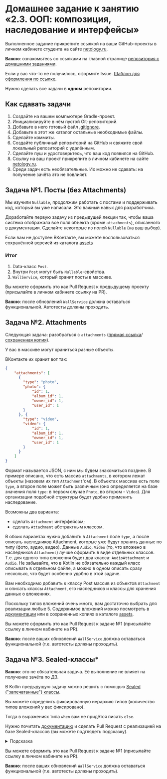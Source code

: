 # Домашнее задание к занятию «2.3. ООП: композиция, наследование и интерфейсы»

Выполненное задание прикрепите ссылкой на ваши GitHub-проекты в личном кабинете студента на сайте [netology.ru](https://netology.ru).

**Важно**: ознакомьтесь со ссылками на главной странице [репозитория с домашними заданиями](../README.md).

Если у вас что-то не получилось, оформите Issue. [Шаблон для оформления по ссылке](../report-requirements.md).

Нужно сделать все задачи в **одном** репозитории.

## Как сдавать задачи

1. Создайте на вашем компьютере Gradle-проект.
1. Инициализируйте в нём пустой Git-репозиторий.
1. Добавьте в него готовый файл [.gitignore](../.gitignore).
1. Добавьте в этот же каталог остальные необходимые файлы.
1. Сделайте коммиты.
1. Создайте публичный репозиторий на GitHub и свяжите свой локальный репозиторий с удалённым.
1. Сделайте пуш и удостоверьтесь, что ваш код появился на GitHub.
1. Ссылку на ваш проект прикрепите в личном кабинете на сайте [netology.ru](https://netology.ru).
1. Среди задач есть необязательные. Их можно не сдавать: на получение зачёта это не повлияет.

## Задача №1. Посты (без Attachments)

Мы изучили `Nullable`, продолжим работать с постами и поддерживать код, который вы уже написали. Это важный навык для разработчика.

Доработайте первую задачу из предыдущей лекции так, чтобы ваша система отображала все поля объекта (кроме `attachments`), описанного в документации.
Сделайте некоторые из полей `Nullable` (на ваш выбор).  

Если вам не доступен ВКонтакте, вы можете воспользоваться сохранённой версией из каталога [assets](assets)

### Итог
1. Data-класс `Post`.
1. Внутри `Post` могут быть `Nullable`-свойства.
1. `WallService`, который хранит посты в массиве. 

Вы можете оформить это как Pull Request к предыдущему проекту (присылайте в личном кабинете ссылку на PR).

**Важно**: после обновлений `WallService` должна оставаться функциональной. Автотесты должны проходить.

## Задача №2. Attachments

Следующая задача: разобраться с `attachments` ([прямая ссылка](https://vk.com/dev/objects/attachments_w)/[сохраненная копия](assets/attachments.pdf)).

У вас в массиве могут храниться разные объекты.

ВКонтакте их хранит вот так: 

```json
{
    "attachments": [
      {
        "type": "photo",
        "photo": {
            "id": 1,
            "album_id": 1,
            "owner_id": 1,
            "user_id": 1
        }
      }, {
        "type": "video",
        "video": {
            "id": 1,
            "album_id": 1,
            "owner_id": 1,
            "user_id": 1
        }
      }
    ]
}
```

Формат называется JSON, с ним мы будем знакомиться позднее. В примере описано, что есть массив `attachments`, в котором лежат объекты (назовем их тип  `Attachment`'ом). В объектах массива есть поле `type`, а второе поле может быть различным (оно определяется на базе значения поля `type`: в первом случае `Photo`, во втором - `Video`). Для организации подобной структуры будет удобно применить наследование.

Возможны два варианта:
* сделать `Attachment` интерфейсом;
* сделать `Attachment` абстрактным классом.

В обоих вариантах нужно добавить в `Attachment` поле `type`, а после описать наследников Attachment, которые уже будут хранить данные по типу (фото, аудио, видео). Данные `Audio`, `Video` (то, что вложено в наследников `Attachment`) лучше оформить в виде отдельных классов. Т.е. для одного типа вложения будет два класса: `AudioAttachment` и `Audio`. Не забывайте, что в Kotlin не обязательно каждый класс описывать в отдельном файле, а можно в одном описать сразу несколько, что будет особенно удобно в этой задаче.

Вам необходимо добавить к классу Post массив из объектов `Attachment` и описать классы `Attachment`, его наследников и классы для хранения данных о вложениях.

Поскольку типов вложений очень много, вам достаточно выбрать для реализации любые 5. Содержимое вложений можно посмотреть в [документации](https://vk.com/dev/objects/attachments_w) или в сохраненных копиях в каталоге [assets](assets).

Вы можете оформить это как Pull Request к задаче №1 (присылайте ссылку в личном кабинете на PR).

**Важно**: после ваших обновлений `WallService` должна оставаться функциональной (т.е. автотесты должны проходить).

## Задача №3. Sealed-классы*

**Важно**: это не обязательная задача. Её выполнение не влияет на получение зачёта по ДЗ.

В Kotlin предыдущую задачу можно решить с помощью [Sealed ("запечатанные") классы](https://kotlinlang.org/docs/reference/sealed-classes.html).

Вы можете определить фиксированную иерархию типов (количество типов вложений у вас фиксировано).

Тогда в выражениях типа `when` вам не придётся писать `else`.

Нужно почитать [документацию](https://kotlinlang.org/docs/reference/sealed-classes.html) и сделать Pull Request с реализацией на базе Sealed-классов (вы можете подглядеть подсказку).

<details>
<summary>Подсказка</summary>

Не забывайте, что у всех наследников есть общее поле `type`. Для Sealed-классов возможна следующая реализация:
```kotlin
sealed class Attachment(val type: String)

data class VideoAttachment(val video: Video) : Attachment("video")

fun main() {
    val attachment: Attachment = VideoAttachment("stuff")
    println(attachment.type)
}
```
</details>

Вы можете оформить это как Pull Request к задаче №1 (присылайте ссылку в личном кабинете на PR).

**Важно**: после ваших обновлений `WallService` должна оставаться функциональной (т.е. автотесты должны проходить).
